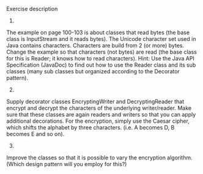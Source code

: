 Exercise description 

1)
The example on page 100-103 is about classes that read bytes (the base class is InputStream and it reads bytes). The Unicode character set used in Java contains characters. Characters are build from 2 (or more) bytes.
Change the example so that characters (not bytes) are read (the base class for this is Reader; it knows how to read characters).
Hint: Use the Java API Specification (JavaDoc) to find out how to use the Reader class and its sub classes (many sub classes but organized according to the Decorator pattern).

2)
Supply decorator classes EncryptingWriter and DecryptingReader that encrypt and decrypt the characters of the underlying writer/reader. Make sure that these classes are again readers and writers so that you can apply additional decorations.
For the encryption, simply use the Caesar cipher, which shifts the alphabet by three characters. (i.e. A becomes D, B becomes E and so on).

3)
Improve the classes so that it is possible to vary the encryption algorithm. (Which design pattern will you employ for this?)
